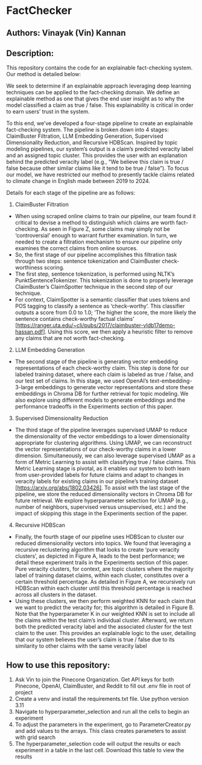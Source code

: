 # FactChecker

## Authors: Vinayak (Vin) Kannan

## Description:
This repository contains the code for an explainable fact-checking system.
Our method is detailed below:

We seek to determine if an explainable approach leveraging deep learning techniques can be applied to the fact-checking domain. 
We define an explainable method as one that gives the end user insight as to why the model classified a claim as true / false.
This explainability is critical in order to earn users’ trust in the system.

To this end, we’ve developed a four-stage pipeline to create an explainable fact-checking system.
The pipeline is broken down into 4 stages: ClaimBuster Filtration, LLM Embedding Generation, Supervised Dimensionality Reduction, and Recursive HDBScan.
Inspired by topic modeling pipelines, our system’s output is a claim’s predicted veracity label and an assigned topic cluster.
This provides the user with an explanation behind the predicted veracity label
(e.g., “We believe this claim is true / false because other similar claims like it tend to be true / false”). To focus our model, we have restricted our method to presently tackle claims related to climate change in English made between 2019 to 2024.

Details for each stage of the pipeline are as follows:

1. ClaimBuster Filtration 
- When using scraped online claims to train our pipeline, our team found it critical to devise a method to distinguish which claims are worth fact-checking. As seen in Figure Z, some claims may simply not be ‘controversial’ enough to warrant further examination. In turn, we needed to create a filtration mechanism to ensure our pipeline only examines the correct claims from online sources. 
- So, the first stage of our pipeline accomplishes this filtration task through two steps: sentence tokenization and ClaimBuster check-worthiness scoring.
- The first step, sentence tokenization, is performed using NLTK’s PunktSentenceTokenizer. This tokenization is done to properly leverage ClaimBuster’s ClaimSpotter technique in the second step of our technique.
- For context, ClaimSpotter is a semantic classifier that uses tokens and POS tagging to classify a sentence as ‘check-worthy’. This classifier outputs a score from 0.0 to 1.0; ‘The higher the score, the more likely the sentence contains check-worthy factual claims’ [https://ranger.uta.edu/~cli/pubs/2017/claimbuster-vldb17demo-hassan.pdf]. Using this score, we then apply a heuristic filter to remove any claims that are not worth fact-checking.

2. LLM Embedding Generation 
- The second stage of the pipeline is generating vector embedding representations of each check-worthy claim. This step is done for our labeled training dataset, where each claim is labeled as true / false, and our test set of claims. In this stage, we used OpenAI’s text-embedding-3-large embeddings to generate vector representations and store these embeddings in Chroma DB for further retrieval for topic modeling. We also explore using different models to generate embeddings and the performance tradeoffs in the Experiments section of this paper.

3. Supervised Dimensionality Reduction 
- The third stage of the pipeline leverages supervised UMAP to reduce the dimensionality of the vector embeddings to a lower dimensionality appropriate for clustering algorithms. Using UMAP, we can reconstruct the vector representations of our check-worthy claims in a lower dimension. Simultaneously, we can also leverage supervised UMAP as a form of Metric Learning to assist with classifying true / false claims. This Metric Learning stage is pivotal, as it enables our system to both learn from user-provided labels for future claims and adapt to changes in veracity labels for existing claims in our pipeline’s training dataset [https://arxiv.org/abs/1802.03426]. To assist with the last stage of the pipeline, we store the reduced dimensionality vectors in Chroma DB for future retrieval. We explore hyperparameter selection for UMAP (e.g., number of neighbors, supervised versus unsupervised, etc.) and the impact of skipping this stage in the Experiments section of the paper.


4. Recursive HDBScan 
- Finally, the fourth stage of our pipeline uses HDBScan to cluster our reduced dimensionality vectors into topics. We found that leveraging a recursive reclustering algorithm that looks to create ‘pure veracity clusters’, as depicted in Figure A, leads to the best performance; we detail these experiment trails in the Experiments section of this paper. Pure veracity clusters, for context, are topic clusters where the majority label of training dataset claims, within each cluster, constitutes over a certain threshold percentage. As detailed in Figure A, we recursively run HDBScan within each cluster until this threshold percentage is reached across all clusters in the dataset. 
- Using these clusters, we then perform weighted KNN for each claim that we want to predict the veracity for; this algorithm is detailed in Figure B. Note that the hyperparameter K in our weighted KNN is set to include all the claims within the test claim’s individual cluster. Afterward, we return both the predicted veracity label and the associated cluster for the test claim to the user. This provides an explainable logic to the user, detailing that our system believes the user’s claim is true / false due to its similarity to other claims with the same veracity label

## How to use this repository:
1. Ask Vin to join the Pinecone Organization. Get API keys for both Pinecone, OpenAI, ClaimBuster, and Reddit to fill out .env file in root of project
2. Create a venv and install the requirements.txt file. Use python version 3.11
2. Navigate to hyperparameter_selection and run all the cells to begin an experiment
3. To adjust the parameters in the experiment, go to ParameterCreator.py and add values to the arrays. This class creates parameters to assist with grid search
4. The hyperparameter_selection code will output the results or each experiment in a table in the last cell. Download this table to view the results

